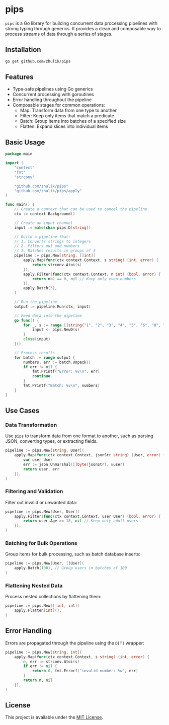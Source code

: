 # pips

`pips` is a Go library for building concurrent data processing pipelines with strong typing through generics. It provides a clean and composable way to process streams of data through a series of stages.

## Installation

```bash
go get github.com/zhulik/pips
```

## Features

- Type-safe pipelines using Go generics
- Concurrent processing with goroutines
- Error handling throughout the pipeline
- Composable stages for common operations:
  - Map: Transform data from one type to another
  - Filter: Keep only items that match a predicate
  - Batch: Group items into batches of a specified size
  - Flatten: Expand slices into individual items

## Basic Usage

```go
package main

import (
	"context"
	"fmt"
	"strconv"

	"github.com/zhulik/pips"
	"github.com/zhulik/pips/apply"
)

func main() {
	// Create a context that can be used to cancel the pipeline
	ctx := context.Background()

	// Create an input channel
	input := make(chan pips.D[string])

	// Build a pipeline that:
	// 1. Converts strings to integers
	// 2. Filters out odd numbers
	// 3. Batches results in groups of 3
	pipeline := pips.New[string, []int](
		apply.Map(func(ctx context.Context, s string) (int, error) {
			return strconv.Atoi(s)
		}),
		apply.Filter(func(ctx context.Context, n int) (bool, error) {
			return n%2 == 0, nil // Keep only even numbers
		}),
		apply.Batch(3),
	)

	// Run the pipeline
	output := pipeline.Run(ctx, input)

	// Feed data into the pipeline
	go func() {
		for _, s := range []string{"1", "2", "3", "4", "5", "6", "8", "10"} {
			input <- pips.NewD(s)
		}
		close(input)
	}()

	// Process results
	for batch := range output {
		numbers, err := batch.Unpack()
		if err != nil {
			fmt.Printf("Error: %v\n", err)
			continue
		}
		fmt.Printf("Batch: %v\n", numbers)
	}
}
```

## Use Cases

### Data Transformation

Use `pips` to transform data from one format to another, such as parsing JSON, converting types, or extracting fields.

```go
pipeline := pips.New[string, User](
    apply.Map(func(ctx context.Context, jsonStr string) (User, error) {
        var user User
        err := json.Unmarshal([]byte(jsonStr), &user)
        return user, err
    }),
)
```

### Filtering and Validation

Filter out invalid or unwanted data:

```go
pipeline := pips.New[User, User](
    apply.Filter(func(ctx context.Context, user User) (bool, error) {
        return user.Age >= 18, nil // Keep only adult users
    }),
)
```

### Batching for Bulk Operations

Group items for bulk processing, such as batch database inserts:

```go
pipeline := pips.New[User, []User](
    apply.Batch(100), // Group users in batches of 100
)
```

### Flattening Nested Data

Process nested collections by flattening them:

```go
pipeline := pips.New[[]int, int](
    apply.Flatten[int](),
)
```

## Error Handling

Errors are propagated through the pipeline using the `D[T]` wrapper:

```go
pipeline := pips.New[string, int](
    apply.Map(func(ctx context.Context, s string) (int, error) {
        n, err := strconv.Atoi(s)
        if err != nil {
            return 0, fmt.Errorf("invalid number: %w", err)
        }
        return n, nil
    }),
)
```

## License

This project is available under the [MIT License](LICENSE).